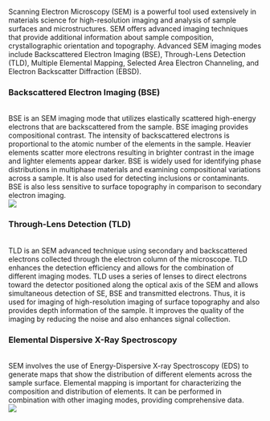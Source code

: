 Scanning Electron Microscopy (SEM) is a powerful tool used extensively in materials science for high-resolution imaging and analysis of sample surfaces and microstructures. SEM offers advanced imaging techniques that provide additional information about sample composition, crystallographic orientation and topography. Advanced SEM imaging modes include Backscattered Electron Imaging (BSE), Through-Lens Detection (TLD), Multiple Elemental Mapping, Selected Area Electron Channeling, and Electron Backscatter Diffraction (EBSD).
<br>

### Backscattered Electron Imaging (BSE)
<br>
BSE is an SEM imaging mode that utilizes elastically scattered high-energy electrons that are backscattered from the sample. BSE imaging provides compositional contrast. The intensity of backscattered electrons is proportional to the atomic number of the elements in the sample. Heavier elements scatter more electrons resulting in brighter contrast in the image and lighter elements appear darker. BSE is widely used for identifying phase distributions in multiphase materials and examining compositional variations across a sample. It is also used for detecting inclusions or contaminants. BSE is also less sensitive to surface topography in comparison to secondary electron imaging.
<br>
<image src="images\Picture1.png">
<br>

### Through-Lens Detection (TLD)
<br>
TLD is an SEM advanced technique using secondary and backscattered electrons collected through the electron column of the microscope. TLD enhances the detection efficiency and allows for the combination of different imaging modes. TLD uses a series of lenses to direct electrons toward the detector positioned along the optical axis of the SEM and allows simultaneous detection of SE, BSE and transmitted electrons. Thus, it is used for imaging of high-resolution imaging of surface topography and also provides depth information of the sample. It improves the quality of the imaging by reducing the noise and also enhances signal collection.
<br>

### Elemental Dispersive X-Ray Spectroscopy
<br>
SEM involves the use of Energy-Dispersive X-ray Spectroscopy (EDS) to generate maps that show the distribution of different elements across the sample surface. Elemental mapping is important for characterizing the composition and distribution of elements. It can be performed in combination with other imaging modes, providing comprehensive data.
<br>
<image src="images\Picture2.png">